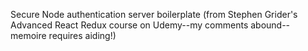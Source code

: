 Secure Node authentication server boilerplate (from Stephen Grider's Advanced React Redux course on Udemy--my comments abound-- memoire requires aiding!)